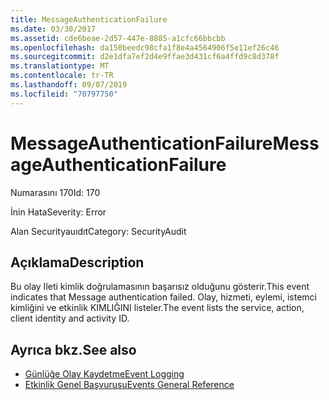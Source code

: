 ```yaml
---
title: MessageAuthenticationFailure
ms.date: 03/30/2017
ms.assetid: cde6beae-2d57-447e-8885-a1cfc66bbcbb
ms.openlocfilehash: da150beedc98cfa1f8e4a4564906f5e11ef26c46
ms.sourcegitcommit: d2e1dfa7ef2d4e9ffae3d431cf6a4ffd9c8d378f
ms.translationtype: MT
ms.contentlocale: tr-TR
ms.lasthandoff: 09/07/2019
ms.locfileid: "70797750"
---
```

# <a name="messageauthenticationfailure"></a><span data-ttu-id="22109-102">MessageAuthenticationFailure</span><span class="sxs-lookup"><span data-stu-id="22109-102">MessageAuthenticationFailure</span></span>
<span data-ttu-id="22109-103">Numarasını 170</span><span class="sxs-lookup"><span data-stu-id="22109-103">Id: 170</span></span>  
  
 <span data-ttu-id="22109-104">İnin Hata</span><span class="sxs-lookup"><span data-stu-id="22109-104">Severity: Error</span></span>  
  
 <span data-ttu-id="22109-105">Alan Securityauıdıt</span><span class="sxs-lookup"><span data-stu-id="22109-105">Category: SecurityAudit</span></span>  
  
## <a name="description"></a><span data-ttu-id="22109-106">Açıklama</span><span class="sxs-lookup"><span data-stu-id="22109-106">Description</span></span>  
 <span data-ttu-id="22109-107">Bu olay Ileti kimlik doğrulamasının başarısız olduğunu gösterir.</span><span class="sxs-lookup"><span data-stu-id="22109-107">This event indicates that Message authentication failed.</span></span> <span data-ttu-id="22109-108">Olay, hizmeti, eylemi, istemci kimliğini ve etkinlik KIMLIĞINI listeler.</span><span class="sxs-lookup"><span data-stu-id="22109-108">The event lists the service, action, client identity and activity ID.</span></span>  
  
## <a name="see-also"></a><span data-ttu-id="22109-109">Ayrıca bkz.</span><span class="sxs-lookup"><span data-stu-id="22109-109">See also</span></span>

- [<span data-ttu-id="22109-110">Günlüğe Olay Kaydetme</span><span class="sxs-lookup"><span data-stu-id="22109-110">Event Logging</span></span>](index.md)
- [<span data-ttu-id="22109-111">Etkinlik Genel Başvurusu</span><span class="sxs-lookup"><span data-stu-id="22109-111">Events General Reference</span></span>](events-general-reference.md)

